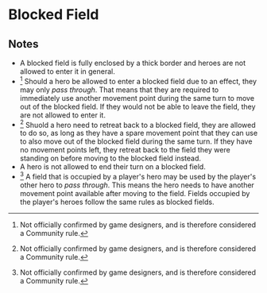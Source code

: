 # Blocked Field

## Notes

- A blocked field is fully enclosed by a thick border and heroes are not allowed to enter it in general.
- [^1] Should a hero be allowed to enter a blocked field due to an effect, they may only *pass through*. That means that they are required to immediately use another movement point during the same turn to move out of the blocked field. If they would not be able to leave the field, they are not allowed to enter it.
- [^1] Shuold a hero need to retreat back to a blocked field, they are allowed to do so, as long as they have a spare movement point that they can use to also move out of the blocked field during the same turn. If they have no movement points left, they retreat back to the field they were standing on before moving to the blocked field instead.
- A hero is not allowed to end their turn on a blocked field.
- [^1] A field that is occupied by a player's hero may be used by the player's other hero to *pass through*. This means the hero needs to have another movement point available after moving to the field. Fields occupied by the player's heroes follow the same rules as blocked fields.


[^1]: Not officially confirmed by game designers, and is therefore considered a Community rule.